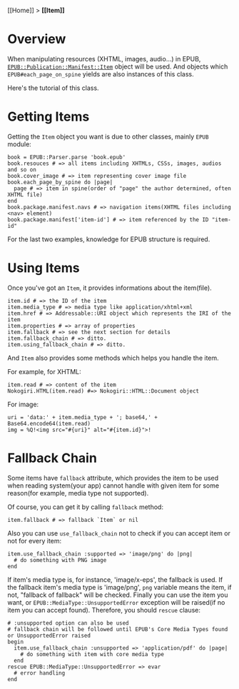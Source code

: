 [[Home]] > **[[Item]]**

Overview
========

When manipulating resources (XHTML, images, audio...) in EPUB, [`EPUB::Publication::Manifest::Item`](http://rubydoc.info/gems/epub-parser/EPUB/Publication/Package/Manifest/Item) object will be used.
And objects which `EPUB#each_page_on_spine` yields are also instances of this class.

Here's the tutorial of this class.

Getting Items
=============

Getting the `Item` object you want is due to other classes, mainly `EPUB` module:

    book = EPUB::Parser.parse 'book.epub'
    book.resouces # => all items including XHTMLs, CSSs, images, audios and so on
    book.cover_image # => item representing cover image file
    book.each_page_by_spine do |page|
      page # => item in spine(order of "page" the author determined, often XHTML file)
    end
    book.package.manifest.navs # => navigation items(XHTML files including <nav> element)
    book.package.manifest['item-id'] # => item referenced by the ID "item-id"

For the last two examples, knowledge for EPUB structure is required.

Using Items
===========

Once you've got an `Item`, it provides informations about the item(file).

    item.id # => the ID of the item
    item.media_type # => media type like application/xhtml+xml
    item.href # => Addressable::URI object which represents the IRI of the item
    item.properties # => array of properties
    item.fallback # => see the next section for details
    item.fallback_chain # => ditto.
    item.using_fallback_chain # => ditto.

And `Item` also provides some methods which helps you handle the item.

For example, for XHTML:

    item.read # => content of the item
    Nokogiri.HTML(item.read) #=> Nokogiri::HTML::Document object

For image:

    uri = 'data:' + item.media_type + '; base64,' + Base64.encode64(item.read)
    img = %Q!<img src="#{uri}" alt="#{item.id}">!

Fallback Chain
==============

Some items have `fallback` attribute, which provides the item to be used when reading system(your app) cannot handle with given item for some reason(for example, media type not supported).

Of course, you can get it by calling `fallback` method:

    item.fallback # => fallback `Item` or nil

Also you can use `use_fallback_chain` not to check if you can accept item or not for every item:

    item.use_fallback_chain :supported => 'image/png' do |png|
      # do something with PNG image
    end

If item's media type is, for instance, 'image/x-eps', the fallback is used.
If the fallback item's media type is 'image/png', `png` variable means the item, if not, "fallback of fallback" will be checked.
Finally you can use the item you want, or `EPUB::MediaType::UnsupportedError` exception will be raised(if no item you can accept found).
Therefore, you should `rescue` clause:

    # :unsupported option can also be used
    # fallback chain will be followed until EPUB's Core Media Types found or UnsupportedError raised
    begin
      item.use_fallback_chain :unsupported => 'application/pdf' do |page|
        # do something with item with core media type
      end
    rescue EPUB::MediaType::UnsupportedError => evar
      # error handling
    end
